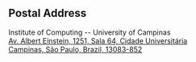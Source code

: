 <h2 style="margin-top:50px"> Postal Address</h2>

Institute of Computing -- University of Campinas<br>
<a href="https://maps.app.goo.gl/hiyjgfbgSVXXpF7t5" target="_blank">
Av. Albert Einstein, 1251, Sala 64, Cidade Universitária<br>
Campinas, São Paulo, Brazil, 13083-852 </a>